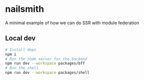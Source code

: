 # nailsmith

A minimal example of how we can do SSR with module federation

## Local dev

```sh
# Install deps
npm i
# Run the node server for the backend
npm run dev --workspace packages/bff
# Run the shell
npm run dev --workspace packages/shell
```
